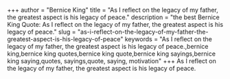+++
author = "Bernice King"
title = "As I reflect on the legacy of my father, the greatest aspect is his legacy of peace."
description = "the best Bernice King Quote: As I reflect on the legacy of my father, the greatest aspect is his legacy of peace."
slug = "as-i-reflect-on-the-legacy-of-my-father-the-greatest-aspect-is-his-legacy-of-peace"
keywords = "As I reflect on the legacy of my father, the greatest aspect is his legacy of peace.,bernice king,bernice king quotes,bernice king quote,bernice king sayings,bernice king saying,quotes, sayings,quote, saying, motivation"
+++
As I reflect on the legacy of my father, the greatest aspect is his legacy of peace.
